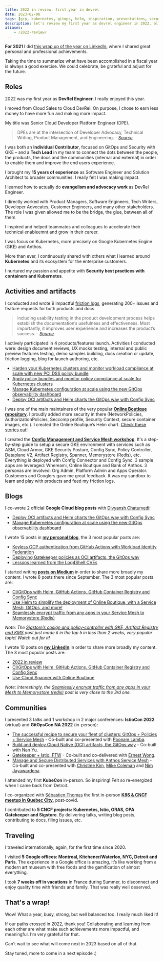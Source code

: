 ```yaml
---
title: 2022 in review, first year in devrel
date: 2023-02-08
tags: [gcp, kubernetes, gitops, helm, inspiration, presentations, security, service-mesh]
description: let's review my first year as devrel engineer in 2022, all about kubernetes
aliases:
    - /2022-review/
---
```

**For 2021** I did [this wrap up of the year on LinkedIn](https://www.linkedin.com/posts/mathieubenoitqc_googlecloud-kubernetes-canada-activity-6884693753190252544-3rau), where I shared great personal and professional achievements.

Taking the time to summarize what have been accomplished in a fiscal year is always a good exercise. We could celebrate, be grateful and adjust for the future.

## Roles

2022 was my first year as **DevRel Engineer**. I really enjoyed this year.

I moved from Cloud Sales to Cloud DevRel. On purpose, I chose to earn less money to have more fun and making more impact.

My title was Senior Cloud Developer Platform Engineer (DPE).

> DPEs are at the intersection of Developer Advocacy, Technical Writing, Product Management, and Engineering. - _[Source](https://medium.com/google-cloud/developer-programs-engineer-say-what-b12829729693)._

I was both an **Individual Contributor**, focused on GitOps and Security with GKE – and a **Tech Lead** in my team to connect the dots between the people, the products, the docs and the communities (internal and external) in order to enable them and improve the end users experience.

I brought my **15 years of experience** as Software Engineer and Solution Architect to broader communities. I really felt I was making impact.

I learned how to actually do **evangelism and advocacy work** as DevRel Engineer.

I directly worked with Product Managers, Software Engineers, Tech Writers, Developer Advocates, Customer Engineers, and many other stakeholders. The role I was given allowed me to be the bridge, the glue, between all of them.

I inspired and helped teammates and colleagues to accelerate their technical enableemnt and grow in their career.

I was focus on Kubernetes, more precisely on Google Kubernetes Engine (GKE) and Anthos.

More than ever, I continuously shared with others what I learned around **Kubernetes** and its ecosystem for the enterprise customers.

I nurtured my passion and appetite with **Security best practices with containers and Kubernetes**.

## Activities and artifacts

I conducted and wrote 9 impactful [friction logs](https://developerrelations.com/developer-experience/an-introduction-to-friction-logging ), generating 200+ issues and feature requests for both products and docs.

> Including usability testing in the product development process helps establish the documentation’s usefulness and effectiveness. Most importantly, it improves user experience and increases the product’s success. - _[Source](https://medium.com/@dubemobinnaesiowu/how-to-test-technical-documentation-usability-74ad0c8d27c)._

I actively participated in 4 products/features launch. Activities I conducted were: design document reviews, UX mocks testing, internal and public preview features testing, demo samples building, docs creation or update, friction logging, blog for launch authoring, etc.
- [Harden your Kubernetes clusters and monitor workload compliance at scale with new PCI DSS policy bundle](https://cloud.google.com/blog/products/containers-kubernetes/new-pci-dss-policy-bundle/)
- [Apply policy bundles and monitor policy compliance at scale for Kubernetes clusters](https://cloud.google.com/blog/products/containers-kubernetes/apply-policy-bundles-and-monitor-policy-compliance-at-scale-for-kubernetes-clusters)
- [Manage Kubernetes configuration at scale using the new GitOps observability dashboard](https://cloud.google.com/blog/products/containers-kubernetes/manage-kubernetes-configuration-at-scale-using-the-new-gitops-observability-dashboard)
- [Deploy OCI artifacts and Helm charts the GitOps way with Config Sync ](https://cloud.google.com/blog/products/containers-kubernetes/gitops-with-oci-artifacts-and-config-sync)

I was one of the main maintainers of the very popular [**Online Boutique repository**](https://github.com/GoogleCloudPlatform/microservices-demo). I proudly added more security in there (NetworkPolicies, AuthorizationPolicies, Seccomp profile, Security Context, secure container images, etc.). I created the Online Boutique’s Helm chart. [Check these stories out](https://medium.com/p/246119e46d53)!

I created the [**Config Management and Service Mesh workshop**](https://acm-workshop.alwaysupalwayson.com/). It's a step-by-step guide to setup a secure GKE environment with services such as ASM, Cloud Armor, GKE Security Posture, Config Sync, Policy Controller, Dataplane V2, Artifact Registry, Spanner, Memorystore (Redis), etc. Everything is deployed with Config Connector and Config Sync. 3 sample apps are leveraged: Whereami, Online Boutique and Bank of Anthos. 3 personas are involved: Org Admin, Platform Admin and Apps Operator. Customers and Googlers gave me great feedback. It was my sandbox to learn and play with products and feed my friction logs.

## Blogs

I co-wrote 2 official **Google Cloud blog posts** with [Divyansh Chaturvedi](https://www.linkedin.com/in/divyanshc/):
- [Deploy OCI artifacts and Helm charts the GitOps way with Config Sync](https://cloud.google.com/blog/products/containers-kubernetes/gitops-with-oci-artifacts-and-config-sync)
- [Manage Kubernetes configuration at scale using the new GitOps observability dashboard](https://cloud.google.com/blog/products/containers-kubernetes/manage-kubernetes-configuration-at-scale-using-the-new-gitops-observability-dashboard)

I wrote 15 posts in [**my personal blog**](https://alwaysupalwayson.com), the 3 most popular posts are:
- [Keyless GCP authentication from GitHub Actions with Workload Identity Federation](https://alwaysupalwayson.com/posts/2022/01/workload-identity-federation/)
- [Deploying Gatekeeper policies as OCI artifacts, the GitOps way](https://alwaysupalwayson.com/posts/2022/09/gatekeeper-policies-as-oci-artifacts/) 
- [Lessons learned from the Log4Shell CVEs](https://alwaysupalwayson.com/posts/2021/12/log4shell/)

I started writing [**posts on Medium**](https://medium.com/@mabenoit) in order to share more broadly my content. I wrote 8 posts there since September. The 3 most popular posts are:
- [CI/GitOps with Helm, GitHub Actions, GitHub Container Registry and Config Sync](https://medium.com/p/836913e74e79)
- [Use Helm to simplify the deployment of Online Boutique, with a Service Mesh, GitOps, and more!](https://medium.com/p/246119e46d53)
- [Seamlessly encrypt traffic from any apps in your Service Mesh to Memorystore (Redis)](https://medium.com/p/64b71969318d)

_Note: The [Sigstore’s cosign and policy-controller with GKE, Artifact Registry and KMS](https://medium.com/p/7bd5b12672ea) post just made it in the top 5 in less than 2 weeks, very popular topic! Watch out for it!_

I wrote 10 posts on [**my LinkedIn**](https://www.linkedin.com/in/mathieubenoitqc/) in order to share more broadly my content. The 3 most popular posts are:
- [2022 in review](https://www.linkedin.com/posts/mathieubenoitqc_googlecloud-kubernetes-canada-activity-6884693753190252544-3rau)
- [CI/GitOps with Helm, GitHub Actions, GitHub Container Registry and Config Sync](https://www.linkedin.com/posts/mathieubenoitqc_cigitops-with-helm-github-actions-github-activity-6977611558189154304-qP_8)
- [Use Cloud Spanner with Online Boutique](https://www.linkedin.com/posts/mathieubenoitqc_use-google-cloud-spanner-with-the-online-activity-6988665215517097984-NEQo)

_Note: Interestingly, the [Seamlessly encrypt traffic from any apps in your Mesh to Memorystore (redis)](https://www.linkedin.com/posts/mathieubenoitqc_seamlessly-encrypt-traffic-from-any-apps-activity-6975129860360826880-WFLK) post is very close to the 3rd one._

## Communities

I presented 3 talks and 1 workshop in 2 major conferences: **IstioCon 2022** (virtual) and **GitOpsCon NA 2022** (in-person): 
- [The successful recipe to secure your fleet of clusters: GitOps + Policies + Service Mesh](https://sched.co/1AR95) - Co-built and co-presented with [Poonam Lamba](https://www.linkedin.com/in/poonamlamba/).
- [Build and deploy Cloud Native (OCI) artifacts, the GitOps way](https://sched.co/1AR9T) - Co-built with [Nan Yu](https://www.linkedin.com/in/nan-yu-57650618/).
- [Gatekeeper + Istio, FTW](https://events.istio.io/istiocon-2022/sessions/gatekeeper-istio/) - Co-built and co-delivered with [Ernest Wong](https://www.linkedin.com/in/chewong/).
- [Manage and Secure Distributed Services with Anthos Service Mesh](https://events.istio.io/istiocon-2022/sessions/workshop-anthos/) - Co-built and co-presented with [Christine Kim](https://www.linkedin.com/in/christine-soh-kim/), [Mike Coleman](https://www.linkedin.com/in/mikegcoleman/) and [Nim Jayawardena](https://www.linkedin.com/in/nimesha-nim-jayawardena-3b4a1396/).

I attended my first **KubeCon** in-person. So inspiring! Felt so re-energized when I came back from Detroit.

I co-organized with [Sébastien Thomas](https://www.linkedin.com/in/prune/) the first in-person [**K8S & CNCF meetup in Quebec City**](https://community.cncf.io/events/details/cncf-quebec-presents-meetup-de-novembre-recapitulatif-de-kubecon-na-et-lightning-talk/), post-covid.

I contributed to **5 CNCF projects: Kubernetes, Istio, ORAS, OPA Gatekeeper and Sigstore**. By delivering talks, writing blog posts, contributing to docs, filing issues, etc.

## Traveling

I traveled internationally, again, for the first time since 2020.

I visited **5 Google offices: Montreal, Kitchener/Waterloo, NYC, Detroit and Paris**. The experience in a Google office is amazing, it’s like working from a modern art museum with free foods and the gamification of almost everything.

I took **7 weeks off in vacations** in France during Summer, to disconnect and enjoy quality time with friends and family. That was really well deserved.  

## That's a wrap!

Wow! What a year, busy, strong, but well balanced too. I really much liked it!

If our paths crossed in 2022, thank you!  Collaborating and learning from each other are what make such achievements more impactful, and meaningful. I’m very grateful for that.

Can’t wait to see what will come next in 2023 based on all of that.

Stay tuned, more to come in a next episode :)
